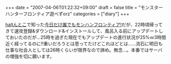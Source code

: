 +++
date = "2007-04-06T01:22:32+09:00"
draft = false
title = "モンスターハンターフロンティア遊べずorz"
categories = ["diary"]
+++

<a href="http://ghalt.acz.jp/daytoday/nicky.cgi?DT=20070402B#20070402B" target="_blank">haltんとこ</a>で知った<a href="http://members.mh-frontier.jp/topic/topic_070402.html" target="_blank">今日だけ誰でもモンハンフロンティア!</a>だが、22時頃帰ってきて速攻登録&amp;ダウンロード&amp;インストールして、風呂入る前にアップデートしておいたのだが…25時を過ぎた現在でもアップデートの進行状況が25%ｗ3時間近く経ってるのに!!重いだろうとは思ってたけどこれほどとは……流石に明日も仕事な社会人としては26時くらいが限界なので諦め。無念…。本番ではサーバの増強を切に願います。
